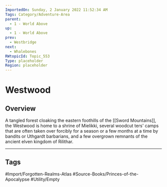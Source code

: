 ```yaml
---
ImportedOn: Sunday, 2 January 2022 11:52:34 AM
Tags: Category/Adventure-Area
parent:
  - 1 - World Above
up:
  - 1 - World Above
prev:
  - Westbridge
next:
  - Whalebones
RWtopicId: Topic_553
Type: placeholder
Region: placeholder
---
```

# Westwood
## Overview
A tangled forest cloaking the eastern foothills of the [[Sword Mountains]], the Westwood is home to a shrine of Mielikki, several woodcut ters' camps that are often taken over forcibly for a season or a few months at a time by bandits or Uthgardt barbarians, and a few overgrown remnants of the ancient elven kingdom of Rilithar.


---
## Tags
#Import/Forgotten-Realms-Atlas #Source-Books/Princes-of-the-Apocalypse #Utility/Empty

